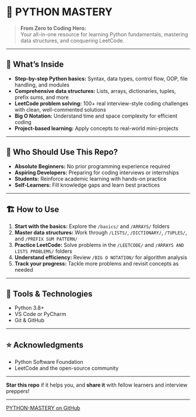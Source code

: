 # 🐍 PYTHON MASTERY

> **From Zero to Coding Hero:**  
> Your all-in-one resource for learning Python fundamentals, mastering data structures, and conquering LeetCode.

---

## 🚀 What’s Inside

- **Step-by-step Python basics:** Syntax, data types, control flow, OOP, file handling, and modules
- **Comprehensive data structures:** Lists, arrays, dictionaries, tuples, prefix sums, and more
- **LeetCode problem solving:** 100+ real interview-style coding challenges with clean, well-commented solutions
- **Big O Notation:** Understand time and space complexity for efficient coding
- **Project-based learning:** Apply concepts to real-world mini-projects

---

## 🎯 Who Should Use This Repo?

- **Absolute Beginners:** No prior programming experience required
- **Aspiring Developers:** Preparing for coding interviews or internships
- **Students:** Reinforce academic learning with hands-on practice
- **Self-Learners:** Fill knowledge gaps and learn best practices

---

## 🏗️ How to Use

1. **Start with the basics:** Explore the `/basics/` and `/ARRAYS/` folders
2. **Master data structures:** Work through `/LISTS/`, `/DICTIONARY/`, `/TUPLES/`, and `/PREFIX SUM PATTERN/`
3. **Practice LeetCode:** Solve problems in the `/LEETCODE/` and `/ARRAYS AND LISTS PROBLEMS/` folders
4. **Understand efficiency:** Review `/BIG O NOTATION/` for algorithm analysis
5. **Track your progress:** Tackle more problems and revisit concepts as needed

---

## 🧰 Tools & Technologies

- Python 3.8+
- VS Code or PyCharm
- Git & GitHub

---

## ⭐ Acknowledgments

- Python Software Foundation
- LeetCode and the open-source community

---

**Star this repo** if it helps you, and **share it** with fellow learners and interview preppers!

---

[PYTHON-MASTERY on GitHub](https://github.com/aridepai17/PYTHON-MASTERY)
